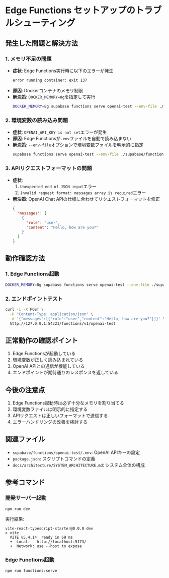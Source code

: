 # Edge Functions セットアップのトラブルシューティング

## 発生した問題と解決方法

### 1. メモリ不足の問題
- **症状**: Edge Functions実行時に以下のエラーが発生
  ```bash
  error running container: exit 137
  ```
- **原因**: Dockerコンテナのメモリ制限
- **解決策**: `DOCKER_MEMORY=8g`を指定して実行
  ```bash
  DOCKER_MEMORY=8g supabase functions serve openai-test --env-file ./supabase/functions/openai-test/.env --no-verify-jwt --debug
  ```

### 2. 環境変数の読み込み問題
- **症状**: `OPENAI_API_KEY is not set`エラーが発生
- **原因**: Edge Functionsが`.env`ファイルを自動で読み込まない
- **解決策**: `--env-file`オプションで環境変数ファイルを明示的に指定
  ```bash
  supabase functions serve openai-test --env-file ./supabase/functions/openai-test/.env
  ```

### 3. APIリクエストフォーマットの問題
- **症状**: 
  1. `Unexpected end of JSON input`エラー
  2. `Invalid request format: messages array is required`エラー
- **解決策**: OpenAI Chat APIの仕様に合わせてリクエストフォーマットを修正
  ```json
  {
    "messages": [
      {
        "role": "user",
        "content": "Hello, how are you?"
      }
    ]
  }
  ```

## 動作確認方法

### 1. Edge Functions起動
```bash
DOCKER_MEMORY=8g supabase functions serve openai-test --env-file ./supabase/functions/openai-test/.env --no-verify-jwt --debug
```

### 2. エンドポイントテスト
```bash
curl -i -X POST \
  -H "Content-Type: application/json" \
  -d '{"messages":[{"role":"user","content":"Hello, how are you?"}]}' \
  http://127.0.0.1:54321/functions/v1/openai-test
```

## 正常動作の確認ポイント
1. Edge Functionsが起動している
2. 環境変数が正しく読み込まれている
3. OpenAI APIとの通信が機能している
4. エンドポイントが期待通りのレスポンスを返している

## 今後の注意点
1. Edge Functions起動時は必ず十分なメモリを割り当てる
2. 環境変数ファイルは明示的に指定する
3. APIリクエストは正しいフォーマットで送信する
4. エラーハンドリングの改善を検討する

## 関連ファイル
- `supabase/functions/openai-test/.env`: OpenAI APIキーの設定
- `package.json`: スクリプトコマンドの定義
- `docs/architecture/SYSTEM_ARCHITECTURE.md`: システム全体の構成

## 参考コマンド
### 開発サーバー起動
```bash
npm run dev
```
実行結果:
```
vite-react-typescript-starter@0.0.0 dev
> vite
  VITE v5.4.14  ready in 69 ms
  ➜  Local:   http://localhost:5173/
  ➜  Network: use --host to expose
```

### Edge Functions起動
```bash
npm run functions:serve
``` 